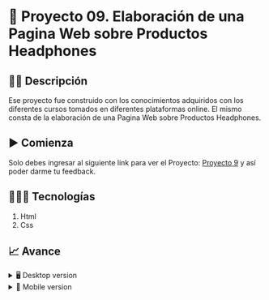 # 📝 Proyecto 09. Elaboración de una Pagina Web sobre Productos Headphones 


## ✍🏻 Descripción 
Ese proyecto fue construido con los conocimientos adquiridos con los diferentes cursos tomados en diferentes plataformas online.  El mismo consta de la elaboración de una Pagina Web sobre Productos Headphones.

## ▶️ Comienza
Solo debes ingresar al siguiente link para ver el Proyecto: [Proyecto 9](https://diegudeveloper.github.io/Project9-Headphones/) y así poder darme tu feedback.

## 👨🏻‍💻 Tecnologías
1. Html
2. Css

## 📈 Avance
<details>
    <summary>🖥 Desktop version</summary>

![](https://github.com/diegudeveloper/Project9-Headphones/blob/gh-pages/img/desktop.png)

</details>

<details>
    <summary>📱 Mobile version</summary>
    
![](https://github.com/diegudeveloper/Project9-Headphones/blob/gh-pages/img/movil.png)

</details>